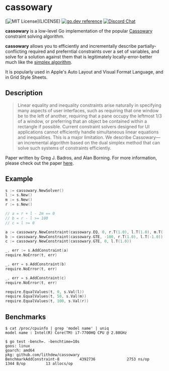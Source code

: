 # cassowary

[![MIT License](https://img.shields.io/apm/l/atomic-design-ui.svg?)](LICENSE)
[![go.dev reference](https://img.shields.io/badge/go.dev-reference-007d9c?logo=go&logoColor=white&style=flat-square)](https://pkg.go.dev/github.com/lithdew/cassowary)
[![Discord Chat](https://img.shields.io/discord/697002823123992617)](https://discord.gg/HZEbkeQ)

**cassowary** is a low-level Go implementation of the popular [Cassowary](https://constraints.cs.washington.edu/cassowary/cassowary-tr.pdf) constraint solving algorithm.
 
**cassowary** allows you to efficiently and incrementally describe partially-conflicting required and preferntial constraints over a set of variables, and solve for a solution against them that is legitimately locally-error-better much like the [simplex algorithm](https://en.wikipedia.org/wiki/Simplex_algorithm).

It is popularly used in Apple's Auto Layout and Visual Format Language, and in Grid Style Sheets.

## Description

> Linear equality and inequality constraints arise naturally in specifying many aspects of user interfaces, such as requiring that one window be to the left of another, requiring that a pane occupy the leftmost 1/3 of a window, or preferring that an object be contained within a rectangle if possible. Current constraint solvers designed for UI applications cannot efficiently handle simultaneous linear equations and inequalities. This is a major limitation. We describe Cassowary—an incremental algorithm based on the dual simplex method that can solve such systems of constraints efficiently.

Paper written by Greg J. Badros, and Alan Borning. For more information, please check out the paper [here](https://constraints.cs.washington.edu/cassowary/cassowary-tr.pdf).

## Example

```go
s := cassowary.NewSolver()
l := s.New()
m := s.New()
r := s.New()

// a = r + l - 2m == 0
// b = r - l >= 100
// c = l >= 0

a := cassowary.NewConstraint(cassowary.EQ, 0, r.T(1.0), l.T(1.0), m.T(-2.0))
b := cassowary.NewConstraint(cassowary.GTE, -100, r.T(1.0), l.T(-1.0))
c := cassowary.NewConstraint(cassowary.GTE, 0, l.T(1.0))

_, err := s.AddConstraint(a)
require.NoError(t, err)

_, err = s.AddConstraint(b)
require.NoError(t, err)

_, err = s.AddConstraint(c)
require.NoError(t, err)

require.EqualValues(t, 0, s.Val(l))
require.EqualValues(t, 50, s.Val(m))
require.EqualValues(t, 100, s.Val(r))
```

## Benchmarks

```
$ cat /proc/cpuinfo | grep 'model name' | uniq
model name : Intel(R) Core(TM) i7-7700HQ CPU @ 2.80GHz

$ go test -bench=. -benchtime=10s
goos: linux
goarch: amd64
pkg: github.com/lithdew/cassowary
BenchmarkAddConstraint-8         4392736              2753 ns/op            1344 B/op         13 allocs/op
```